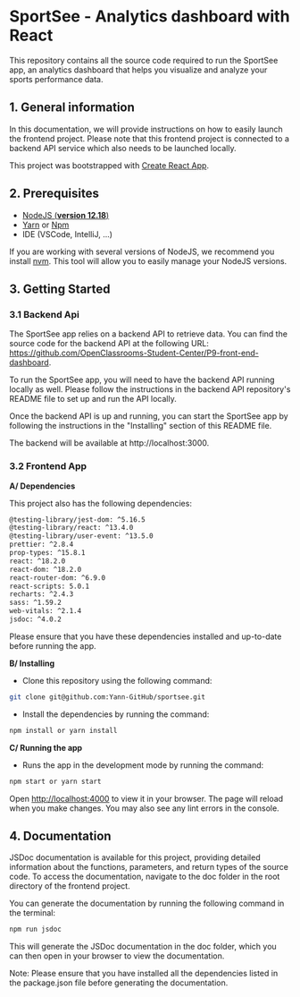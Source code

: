 # SportSee - Analytics dashboard with React

This repository contains all the source code required to run the SportSee app, an analytics dashboard that helps you visualize and analyze your sports performance data.

## 1. General information

In this documentation, we will provide instructions on how to easily launch the frontend project. Please note that this frontend project is connected to a backend API service which also needs to be launched locally.

This project was bootstrapped with [Create React App](https://github.com/facebook/create-react-app).

## 2. Prerequisites

- [NodeJS (**version 12.18**)](https://nodejs.org/en/)
- [Yarn](https://yarnpkg.com/) or [Npm]()
- IDE (VSCode, IntelliJ, ...)

If you are working with several versions of NodeJS, we recommend you install [nvm](https://github.com/nvm-sh/nvm). This tool will allow you to easily manage your NodeJS versions.

## 3. Getting Started

### 3.1 Backend Api

The SportSee app relies on a backend API to retrieve data. You can find the source code for the backend API at the following URL: https://github.com/OpenClassrooms-Student-Center/P9-front-end-dashboard.

To run the SportSee app, you will need to have the backend API running locally as well. Please follow the instructions in the backend API repository's README file to set up and run the API locally.

Once the backend API is up and running, you can start the SportSee app by following the instructions in the "Installing" section of this README file.

The backend will be available at http://localhost:3000.

### 3.2 Frontend App

**A/ Dependencies**

This project also has the following dependencies:

```bash
@testing-library/jest-dom: ^5.16.5
@testing-library/react: ^13.4.0
@testing-library/user-event: ^13.5.0
prettier: ^2.8.4
prop-types: ^15.8.1
react: ^18.2.0
react-dom: ^18.2.0
react-router-dom: ^6.9.0
react-scripts: 5.0.1
recharts: ^2.4.3
sass: ^1.59.2
web-vitals: ^2.1.4
jsdoc: ^4.0.2
```

Please ensure that you have these dependencies installed and up-to-date before running the app.

**B/ Installing**

- Clone this repository using the following command:

```bash
git clone git@github.com:Yann-GitHub/sportsee.git
```

- Install the dependencies by running the command:

```bash
npm install or yarn install
```

**C/ Running the app**

- Runs the app in the development mode by running the command:

```bash
npm start or yarn start
```

Open [http://localhost:4000](http://localhost:4000) to view it in your browser.
The page will reload when you make changes. You may also see any lint errors in the console.

## 4. Documentation

JSDoc documentation is available for this project, providing detailed information about the functions, parameters, and return types of the source code. To access the documentation, navigate to the doc folder in the root directory of the frontend project.

You can generate the documentation by running the following command in the terminal:

```bash
npm run jsdoc
```

This will generate the JSDoc documentation in the doc folder, which you can then open in your browser to view the documentation.

Note: Please ensure that you have installed all the dependencies listed in the package.json file before generating the documentation.
